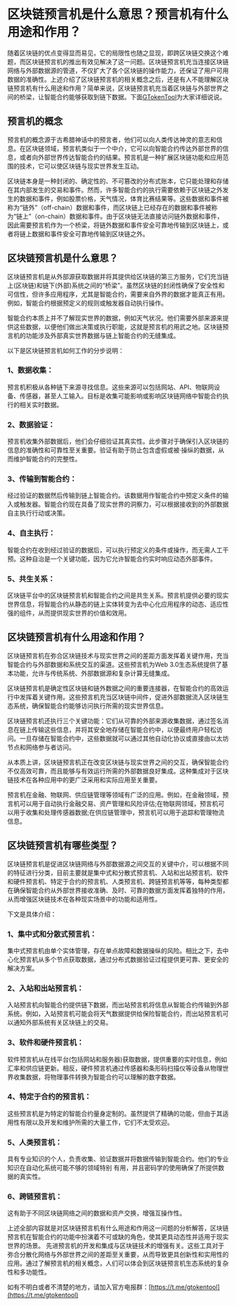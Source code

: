 # 区块链预言机是什么意思？预言机有什么用途和作用？

随着区块链的优点变得显而易见，它的局限性也随之显现，即跨区块链交换这个难题，而区块链预言机的推出有效见解决了这一问题。区块链预言机充当连接区块链网络与外部数据源的管道，不仅扩大了各个区块链的操作能力，还保证了用户可用数据的准确性。上述介绍了区块链预言机的相关概念之后，还是有人不能理解区块链预言机有什么用途和作用？简单来说，区块链预言机充当着区块链与外部世界之间的桥梁，让智能合约能够获取到链下数据。下面[GTokenTool](https://www.gtokentool.com)为大家详细说说。

## 预言机的概念

预言机的概念源于古希腊神话中的预言者，他们可以向人类传达神灵的意志和信息。在区块链领域，预言机类似于一个中介，它可以向智能合约传达外部世界的信息，或者向外部世界传达智能合约的结果。预言机是一种扩展区块链功能和应用范围的技术，它可以使区块链与现实世界发生互动。

区块链本身是一种封闭的、确定性的、不可篡改的分布式账本，它只能处理和存储在其内部发生的交易和事件。然而，许多智能合约的执行需要依赖于区块链之外发生的数据和事件，例如股票价格，天气情况，体育比赛结果等。这些数据和事件被称为“链外”（off-chain）数据和事件，而区块链上已经存在的数据和事件被称为“链上”（on-chain）数据和事件。由于区块链无法直接访问链外数据和事件，因此需要预言机作为一个桥梁，将链外数据和事件安全可靠地传输到区块链上，或者将链上数据和事件安全可靠地传输到区块链之外。

## 区块链预言机是什么意思？

区块链预言机是从外部源获取数据并将其提供给区块链的第三方服务，它们充当链上(区块链)和链下(外部)系统之间的“桥梁”。虽然区块链的封闭性确保了安全性和可信性，但许多应用程序，尤其是智能合约，需要来自外界的数据才能真正有用。例如，智能合约根据预定义的规则或触发器自动执行操作。

智能合约本质上并不了解现实世界的数据，例如天气状况。他们需要外部来源来提供这些数据，以便他们做出决策或执行职能，这就是预言机的用武之地。区块链预言机的功能涉及外部真实世界数据与链上智能合约的无缝集成。

以下是区块链预言机如何工作的分步说明：

### 1、数据收集：

预言机积极从各种链下来源寻找信息。这些来源可以包括网站、API、物联网设备、传感器，甚至人工输入。目标是收集可能影响或影响区块链网络中智能合约执行的相关实时数据。

### 2、数据验证：

预言机收集外部数据后，他们会仔细验证其真实性。此步骤对于确保引入区块链的信息的准确性和可靠性至关重要。验证有助于防止包含虚假或被·操纵的数据，从而维护智能合约的完整性。

### 3、传输到智能合约：

经过验证的数据然后传输到链上智能合约。该数据用作智能合约中预定义条件的输入或触发器。智能合约现在具备了现实世界的洞察力，可以根据接收到的外部数据自主执行行动或决策。

### 4、自主执行：

智能合约在收到经过验证的数据后，可以执行预定义的条件或操作，而无需人工干预。这种自治是一个关键功能，因为它允许智能合约实时响应动态外部事件。

### 5、共生关系：

区块链平台中的区块链预言机和智能合约之间是共生关系。预言机提供必要的现实世界信息，将智能合约从静态的链上实体转变为去中心化应用程序的动态、适应性强的组件，从而提供现实世界的价值和效用。

## 区块链预言机有什么用途和作用？

区块链预言机在弥合区块链技术与现实世界之间的差距方面发挥着关键作用，充当智能合约与外部数据和系统交互的渠道。这些预言机为Web 3.0生态系统提供了基本功能，允许与传统系统、外部数据源和复杂计算无缝集成。

区块链预言机是确定性区块链和链外数据之间的重要连接器，在智能合约的高效运行中发挥着关键作用。这些预言机充当区块链中间件，促进外部数据流入区块链生态系统，确保智能合约能够访问执行所需的现实世界信息。

区块链预言机还执行三个关键功能：它们从可靠的外部来源收集数据，通过签名消息在链上传输这些信息，并将其安全地存储在智能合约中，以便最终用户轻松访问。一旦存储在智能合约中，这些数据就可以通过其他自动化协议或直接由以太坊节点和网络参与者访问。

从本质上讲，区块链预言机正在改变区块链与现实世界之间的交互，确保智能合约不仅高效可靠，而且能够与有效运行所需的外部数据良好集成。这种集成对于区块链技术在各种应用中的更广泛采用和实际应用至关重要。

预言机在金融、物联网、供应链管理等领域有广泛的应用。例如，在金融领域，预言机可以用于自动执行金融交易、资产管理和风险评估;在物联网领域，预言机可以用于收集和处理传感器数据;在供应链管理中，预言机可以用于追踪和管理物流信息。

## 区块链预言机有哪些类型？

区块链预言机是促进区块链网络与外部数据源之间交互的关键中介，可以根据不同的特征进行分类，目前主要就是集中式和分散式预言机、入站和出站预言机、软件和硬件预言机、特定于合约的预言机、人类预言机、跨链预言机等等，每种类型都在确保智能合约从外部世界接收准确、及时、可靠的数据方面发挥着独特的作用，从而增强区块链技术在各种现实场景中的功能和适用性。

下文是具体介绍：

### 1、集中式和分散式预言机：

集中式预言机由单个实体管理，存在单点故障和数据操纵的风险。相比之下，去中心化预言机从多个节点获取数据，通过分布式数据验证过程提供更可靠、更安全的解决方案。

### 2、入站和出站预言机：

入站预言机向智能合约提供链下数据，而出站预言机将信息从智能合约传输到外部系统。例如，入站预言机可能会将天气数据提供给保险智能合约，而出站预言机可以通知外部系统有关区块链上的交易。

### 3、软件和硬件预言机：

软件预言机从在线平台(包括网站和服务器)获取数据，提供重要的实时信息，例如汇率和供应链更新。相反，硬件预言机通过传感器和条形码扫描仪等设备从物理世界收集数据，将物理事件转换为智能合约可以理解的数字数据。

### 4、特定于合约的预言机：

这些预言机是为特定的智能合约量身定制的。虽然提供了精确的功能，但由于其适用性有限以及开发和维护所需的大量工作，它们不太受欢迎。

### 5、人类预言机：

具有专业知识的个人，负责收集、验证数据并将数据传输到智能合约。他们的专业知识在自动化系统可能不够的领域特别 有用，并且密码学的使用确保了所提供数据的真实性。

### 6、跨链预言机：

这有助于不同区块链网络之间的数据和资产交换，增强互操作性。

上述全部内容就是对区块链预言机有什么用途和作用这一问题的分析解答，区块链预言机在智能合约的功能中扮演着不可或缺的角色，使其更具动态性并适用于现实世界的场景。 先进预言机的开发和集成与区块链技术的增强有关。这些工具对于弥合分散化网络与外部世界之间的差距至关重要，从而导致更具创新性和实用性的应用。通过了解预言机的相关概念，人们可以体会到区块链预言机生态系统的复杂性和多功能性。

如有不明白或者不清楚的地方，请加入官方电报群：[https://t.me/gtokentool](https://t.me/gtokentool)

